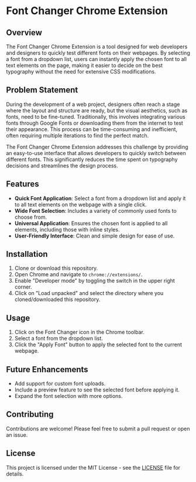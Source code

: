 # Font Changer Chrome Extension

## Overview

The Font Changer Chrome Extension is a tool designed for web developers and designers to quickly test different fonts on their webpages. By selecting a font from a dropdown list, users can instantly apply the chosen font to all text elements on the page, making it easier to decide on the best typography without the need for extensive CSS modifications.

## Problem Statement

During the development of a web project, designers often reach a stage where the layout and structure are ready, but the visual aesthetics, such as fonts, need to be fine-tuned. Traditionally, this involves integrating various fonts through Google Fonts or downloading them from the internet to test their appearance. This process can be time-consuming and inefficient, often requiring multiple iterations to find the perfect match.

The Font Changer Chrome Extension addresses this challenge by providing an easy-to-use interface that allows developers to quickly switch between different fonts. This significantly reduces the time spent on typography decisions and streamlines the design process.

## Features

- **Quick Font Application**: Select a font from a dropdown list and apply it to all text elements on the webpage with a single click.
- **Wide Font Selection**: Includes a variety of commonly used fonts to choose from.
- **Universal Application**: Ensures the chosen font is applied to all elements, including those with inline styles.
- **User-Friendly Interface**: Clean and simple design for ease of use.

## Installation

1. Clone or download this repository.
2. Open Chrome and navigate to `chrome://extensions/`.
3. Enable "Developer mode" by toggling the switch in the upper right corner.
4. Click on "Load unpacked" and select the directory where you cloned/downloaded this repository.

## Usage

1. Click on the Font Changer icon in the Chrome toolbar.
2. Select a font from the dropdown list.
3. Click the "Apply Font" button to apply the selected font to the current webpage.


## Future Enhancements

- Add support for custom font uploads.
- Include a preview feature to see the selected font before applying it.
- Expand the font selection with more options.

## Contributing

Contributions are welcome! Please feel free to submit a pull request or open an issue.

## License

This project is licensed under the MIT License - see the [LICENSE](LICENSE) file for details.
